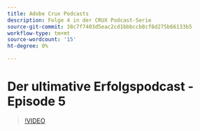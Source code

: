 ```yaml
---
title: Adobe Crux Podcasts
description: Folge 4 in der CRUX Podcast-Serie
source-git-commit: 38c7f7403d5eac2cd1bbbccb8cf8d275b66133b5
workflow-type: tm+mt
source-wordcount: '15'
ht-degree: 0%

---
```


# Der ultimative Erfolgspodcast - Episode 5

>[!VIDEO](https://video.tv.adobe.com/v/3428867?quality=12learn=on)
